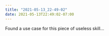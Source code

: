 ```yaml
---
title: "2021-05-13_22-49-02"
date: 2021-05-13T22:49:02-07:00
---
```


Found a use case for this piece of useless skill…
